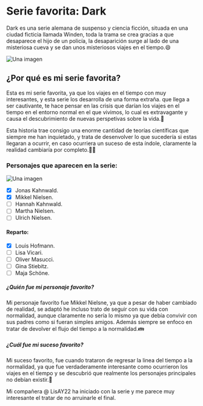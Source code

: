 # Serie favorita: Dark
 Dark es una serie alemana de suspenso y ciencia ficción, situada en una ciudad ficticia llamada Winden, toda la trama se crea gracias a que desaparece el hijo de un policía, la desaparición surge al lado de una misteriosa cueva y se dan unos misteriosos viajes en el tiempo.:smile:
 
 ![Una imagen](https://cdn.culturagenial.com/es/imagenes/dark-logo-cke.jpg)

 ## ¿Por qué es mi serie favorita?
Esta es mi serie favorita, ya que los viajes en el tiempo con muy interesantes, y esta serie los desarrolla de una forma extraña. que llega a ser cautivante, te hace pensar en las crisis que darían los viajes en el tiempo en el entorno normal en el que vivimos, lo cual es extravagante y causa el descubrimiento de nuevas perspetivas sobre la vida.:star_struck:

Esta historia trae consigo una enorme cantidad de teorías científicas que siempre me han inquietado, y trata de desenvolver lo que sucedería si estas llegaran a ocurrir, en caso ocurriera un suceso de esta índole, claramente la realidad cambiaría por completo.:face_exhaling:


### Personajes que aparecen en la serie:
![Una imagen](https://imagenes.elpais.com/resizer/8ejzCFOG3eb2dD0LBwbF6xievjE=/1960x1103/ep01.epimg.net/cultura/imagenes/2017/12/01/television/1512131212_503549_1512131866_noticia_fotograma.jpg)

- [x] Jonas Kahnwald.
- [x] Mikkel Nielsen.
- [ ] Hannah Kahnwald.
- [ ] Martha Nielsen.
- [ ] Ulrich Nielsen.

#### Reparto:
- [x] Louis Hofmann.
- [ ] Lisa Vicari.
- [ ] Oliver Masucci.
- [ ] Gina Stiebitz.
- [ ] Maja Schöne.

##### ¿Quién fue mi personaje favorito?
Mi personaje favorito fue Mikkel Nielsne, ya que a pesar de haber cambiado de realidad, se adaptó he incluso trato de seguir con su vida con normalidad, aunque claramente no sería lo mismo ya que debía convivir con sus padres como si fueran simples amigos. Además siempre se enfoco en tratar de devolver el flujo del tiempo a la normalidad.:family:

##### ¿Cuál fue mi suceso favorito?
Mi suceso favorito, fue cuando trataron de regresar la linea del tiempo a la normalidad, ya que fue verdaderamente interesante como ocurrieron los viajes en el tiempo y se descubrió que realmente los personajes principales no debían existir.:mechanical_leg:


Mi compañera @ LisAY22 ha iniciado con la serie y me parece muy interesante el tratar de no arruinarle el final.
